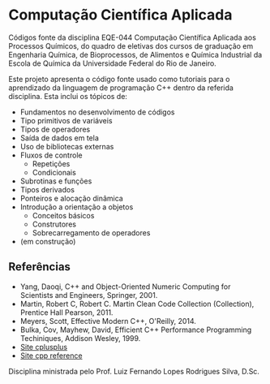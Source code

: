 # Computação Científica Aplicada

Códigos fonte da disciplina EQE-044 Computação Científica Aplicada aos Processos Químicos, do quadro de eletivas dos cursos de graduação em Engenharia Química, de Bioprocessos, de Alimentos e Química Industrial da Escola de Química da Universidade Federal do Rio de Janeiro.

Este projeto apresenta o código fonte usado como tutoriais para o aprendizado da linguagem de programação C++ dentro da referida disciplina. Esta inclui os tópicos de:

- Fundamentos no desenvolvimento de códigos
- Tipo primitivos de variáveis
- Tipos de operadores
- Saída de dados em tela
- Uso de bibliotecas externas
- Fluxos de controle
  - Repetições
  - Condicionais
- Subrotinas e funções
- Tipos derivados
- Ponteiros e alocação dinâmica
- Introdução a orientação a objetos
  - Conceitos básicos
  - Construtores
  - Sobrecarregamento de operadores
- (em construção)

## Referências

- Yang, Daoqi, C++ and Object-Oriented Numeric Computing for Scientists and
  Engineers, Springer, 2001.
- Martin, Robert C, Robert C. Martin Clean Code Collection (Collection),
  Prentice Hall Pearson, 2011.
- Meyers, Scott, Effective Modern C++, O'Reilly, 2014.
- Bulka, Cov, Mayhew, David, Efficient C++ Performance Programming Techiniques, Addison Wesley, 1999.
- [Site cplusplus](https://cplusplus.com/)
- [Site cpp reference](https://en.cppreference.com/)

Disciplina ministrada pelo Prof. Luiz Fernando Lopes Rodrigues Silva, D.Sc.
